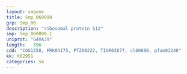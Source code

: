 ```yaml
---
layout: smgene
title: Smp_060090
grp: Smp_06
description: "ribosomal protein S12"
smp: Smp_060090.1
uniprot: "G4VAJ9"
length:   396
cdd: "COG1358, PRK04175, PTZ00222, TIGR03677, cl00600, pfam01248"
kk: K02951
categories: sm
---
```

